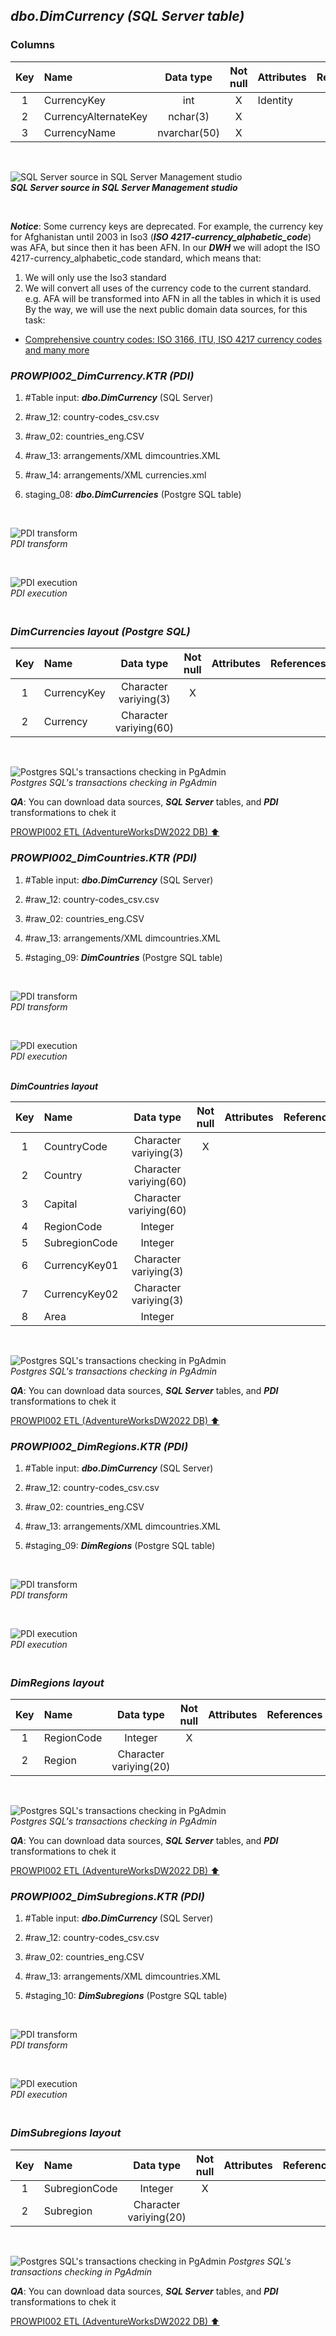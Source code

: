 ## **_dbo.DimCurrency (SQL Server table)_**  

### Columns  

| Key	| Name                     | Data type    | Not null | Attributes | References            | Description |
| :-: | :----------------------- | :----------: | :------: | :--------- | :-------------------- | :-----------|
| 1   | CurrencyKey              | int          | X        | Identity   |                       | PK          |
| 2   | CurrencyAlternateKey     | nchar(3)     | X        |            |                       |             |
| 3   | CurrencyName             | nvarchar(50) | X        |            |                       |             |

   <p><br></p>  

![SQL Server source in SQL Server Management studio](https://i.imgur.com/i77wbIq.png)  
**_SQL Server source in SQL Server Management studio_**  

   <p><br></p>  

**_Notice_**: Some currency keys are deprecated. For example, the currency key for Afghanistan until 2003 in Iso3 (**_ISO 4217-currency\_alphabetic\_code_**) was AFA, but since then it has been AFN. In our **_DWH_** we will adopt the ISO 4217-currency_alphabetic_code standard, which means that:
1. We will only use the Iso3 standard  
2. We will convert all uses of the currency code to the current standard. e.g. AFA will be transformed into AFN in all the tables in which it is used  
By the way, we will use the next public domain data sources, for this task: 
- [Comprehensive country codes: ISO 3166, ITU, ISO 4217 currency codes and many more](https://datahub.io/core/country-codes)  

### **_PROWPI002\_DimCurrency.KTR (PDI)_**   
1. #Table input: **_dbo.DimCurrency_** (SQL Server)  
2. #raw_12: country-codes_csv.csv  
3. #raw_02: countries_eng.CSV  
4. #raw_13: arrangements/XML dimcountries.XML  
5. #raw_14: arrangements/XML currencies.xml  
6. staging_08: **_dbo.DimCurrencies_** (Postgre SQL table)  
 
   <p><br></p>  

  ![PDI transform](https://i.imgur.com/mBUqgU4.png)  
  _PDI transform_  

  <p><br></p>  

  ![PDI execution](https://i.imgur.com/dpHuZHP.png)  
  _PDI execution_ 

### **_<p><br>DimCurrencies layout (Postgre SQL)</p>_**  

  | Key	| Name                  | Data type             | Not null | Attributes | References            | Description  | Metadata |
  | :-: | :-------------------- | :-------------------: | :------: | :--------- | :-------------------- | :----------- | :------- |
  | 1   | CurrencyKey           | Character variying(3) | X        |            |                       | PK           |          |  
  | 2   | Currency              | Character variying(60)|          |            |                       |              |          |
  
   <p><br></p>  
 
  ![Postgres SQL's transactions checking in PgAdmin](https://i.imgur.com/vldaeUm.png)  
  _Postgres SQL's transactions checking in PgAdmin_  

  **_QA_**: You can download data sources, **_SQL Server_** tables, and **_PDI_** transformations to chek it  

[PROWPI002 ETL (AdventureWorksDW2022 DB) :arrow_up:](prowpi002_etl_adventureworksdw2022_db.md)

### **_PROWPI002\_DimCountries.KTR (PDI)_**   
1. #Table input: **_dbo.DimCurrency_** (SQL Server)  
2. #raw_12: country-codes_csv.csv  
3. #raw_02: countries_eng.CSV  
4. #raw_13: arrangements/XML dimcountries.XML  
5. #staging_09: **_DimCountries_** (Postgre SQL table)  

   <p><br></p>  

  ![PDI transform](https://i.imgur.com/P2diJfD.png)  
  _PDI transform_  

  <p><br></p>  

  ![PDI execution](https://i.imgur.com/lW3BKb7.png)  
  _PDI execution_ 

  **_<p><br>DimCountries layout</p>_**  
 
  | Key	| Name                  | Data type             | Not null | Attributes | References            | Description  | Metadata |
  | :-: | :-------------------- | :-------------------: | :------: | :--------- | :-------------------- | :----------- | :------- |
  | 1   | CountryCode           | Character variying(3) | X        |            |                       | PK           |          |  
  | 2   | Country               | Character variying(60)|          |            |                       |              |          |
  | 3   | Capital               | Character variying(60)|          |            |                       |              |          |
  | 4   | RegionCode            | Integer               |          |            |                       | FK           |          |
  | 5   | SubregionCode         | Integer               |          |            |                       | FK           |          |
  | 6   | CurrencyKey01         | Character variying(3) |          |            |                       | FK           |          |
  | 7   | CurrencyKey02         | Character variying(3) |          |            |                       | FK           |          |
  | 8   | Area                  | Integer               |          |            |                       |              |          |
  
   <p><br></p>  
 
  ![Postgres SQL's transactions checking in PgAdmin](https://i.imgur.com/XHFHV1e.png)  
  _Postgres SQL's transactions checking in PgAdmin_  

  **_QA_**: You can download data sources, **_SQL Server_** tables, and **_PDI_** transformations to chek it  

[PROWPI002 ETL (AdventureWorksDW2022 DB) :arrow_up:](prowpi002_etl_adventureworksdw2022_db.md)

### **_PROWPI002\_DimRegions.KTR (PDI)_**   
1. #Table input: **_dbo.DimCurrency_** (SQL Server)  
2. #raw_12: country-codes_csv.csv  
3. #raw_02: countries_eng.CSV  
4. #raw_13: arrangements/XML dimcountries.XML   
5. #staging_09: **_DimRegions_** (Postgre SQL table)  
 
   <p><br></p>  

  ![PDI transform](https://i.imgur.com/WqVby2s.png)  
  _PDI transform_  

  <p><br></p>  

  ![PDI execution](https://i.imgur.com/EZU1wxq.png)  
  _PDI execution_ 

### **_<p><br>DimRegions layout</p>_**  

  | Key	| Name                  | Data type             | Not null | Attributes | References            | Description  | Metadata |
  | :-: | :-------------------- | :-------------------: | :------: | :--------- | :-------------------- | :----------- | :------- |
  | 1   | RegionCode            | Integer               | X        |            |                       | PK           |          |  
  | 2   | Region                | Character variying(20)|          |            |                       |              |          |
  
   <p><br></p>  
 
  ![Postgres SQL's transactions checking in PgAdmin](https://i.imgur.com/K0L1MjX.png)  
  _Postgres SQL's transactions checking in PgAdmin_  

  **_QA_**: You can download data sources, **_SQL Server_** tables, and **_PDI_** transformations to chek it  
  
[PROWPI002 ETL (AdventureWorksDW2022 DB) :arrow_up:](prowpi002_etl_adventureworksdw2022_db.md)  

### **_PROWPI002\_DimSubregions.KTR (PDI)_**  

1. #Table input: **_dbo.DimCurrency_** (SQL Server)  
2. #raw_12: country-codes_csv.csv  
3. #raw_02: countries_eng.CSV  
4. #raw_13: arrangements/XML dimcountries.XML   
5. #staging_10: **_DimSubregions_** (Postgre SQL table)
 
   <p><br></p>  

  ![PDI transform](https://i.imgur.com/dtSpYpf.png)  
  _PDI transform_  

  <p><br></p>  

  ![PDI execution](https://i.imgur.com/606h01P.png)  
  _PDI execution_ 

### **_<p><br>DimSubregions layout</p>_**  

  | Key	| Name                  | Data type             | Not null | Attributes | References            | Description  | Metadata |
  | :-: | :-------------------- | :-------------------: | :------: | :--------- | :-------------------- | :----------- | :------- |
  | 1   | SubregionCode         | Integer               | X        |            |                       | PK           |          |  
  | 2   | Subregion             | Character variying(20)|          |            |                       |              |          |
  
   <p><br></p>  
 
  ![Postgres SQL's transactions checking in PgAdmin](https://i.imgur.com/xGo96rl.png) 
  _Postgres SQL's transactions checking in PgAdmin_  

  **_QA_**: You can download data sources, **_SQL Server_** tables, and **_PDI_** transformations to chek it  

[PROWPI002 ETL (AdventureWorksDW2022 DB) :arrow_up:](prowpi002_etl_adventureworksdw2022_db.md)